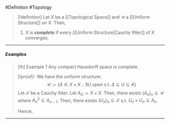 #Definition #Topology 

> [!definition]
> Let $X$ be a [[Topological Space]] and $\mathcal{U}$ a [[Uniform Structure]] on $X$. Then, 
> 1. $X$ is ***complete*** if every [[Uniform Structure|Cauchy filter]] of $X$ converges. 
---
##### Examples
> [!h] Example 1
> Any compact Hausdorff space is complete.

 > [!proof]-
 > We have the uniform structure: $$\mathcal{U}:=\{ A\in X\times X:  \exists U\text{ open s.t. }\Delta \subseteq U\subseteq A \}$$
 > Let $\mathcal{F}$ be a Cauchy filter. Let $A_{0}:=X\times X$. Then, there exists $(A_{n})_{n}\subseteq \mathcal{U}$ where $A_{n}^2\subseteq A_{n-1}$. Then, there exists $(U_{n})_{n}\subseteq \mathcal{F}$ s.t. $U_{n}\times U_{n}\subseteq A_{n}$.
 > 
 > Hence, 
 ---
 